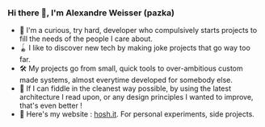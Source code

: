 ### Hi there 👋, I'm Alexandre Weisser (pazka)

- 🧩 I'm a curious, try hard, developer who compulsively starts projects to fill the needs of the people I care about.
- 🪀 I like to discover new tech by making joke projects that go way too far.
- 🛠 My projects go from small, quick tools to over-ambitious custom made systems, almost everytime developed for somebody else.
- 🥽 If I can fiddle in the cleanest way possible, by using the latest architecture I read upon, or any design principles I wanted to improve, that's even better ! 
- 🔗 Here's my website : [hosh.it](https://hosh.it/). For personal experiments, side projects.
